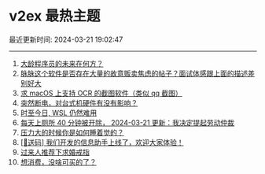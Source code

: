 # v2ex 最热主题

最近更新时间: 2024-03-21 19:02:47

--- 
1. [大龄程序员的未来在何方？](https://www.v2ex.com/t/1025597) 
2. [脉脉这个软件是否存在大量的故意贩卖焦虑的帖子？面试体感跟上面的描述差别好大](https://www.v2ex.com/t/1025598) 
3. [求 macOS 上支持 OCR 的截图软件（类似 qq 截图）](https://www.v2ex.com/t/1025602) 
4. [突然断电，对台式机硬件有没有影响？](https://www.v2ex.com/t/1025636) 
5. [时至今日, WSL 仍然难用](https://www.v2ex.com/t/1025657) 
6. [每天上厕所 40 分钟被开除， 2024-03-21 更新：我决定提起劳动仲裁](https://www.v2ex.com/t/1025658) 
7. [压力大的时候你是如何睡着觉的？](https://www.v2ex.com/t/1025623) 
8. [[🎁送码] 我们开发的信息助手上线了，欢迎大家体验！](https://www.v2ex.com/t/1025672) 
9. [过来人推荐下求婚戒指](https://www.v2ex.com/t/1025701) 
10. [想消费，没啥可买的了？](https://www.v2ex.com/t/1025751) 
